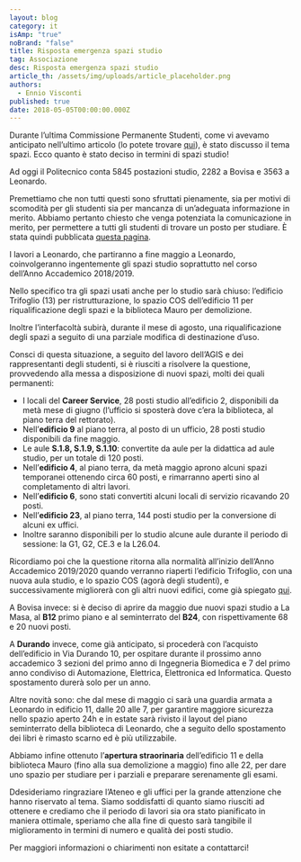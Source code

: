 ```yaml
---
layout: blog
category: it
isAmp: "true"
noBrand: "false"
title: Risposta emergenza spazi studio
tag: Associazione
desc: Risposta emergenza spazi studio
article_th: /assets/img/uploads/article_placeholder.png
authors:
  - Ennio Visconti
published: true
date: 2018-05-05T00:00:00.000Z
---
```


Durante l’ultima Commissione Permanente Studenti, come vi avevamo anticipato nell’ultimo articolo (lo potete trovare [qui](https://www.svoltastudenti.it/it/spazi-studio-e-giunta-lapocalisse/)), è stato discusso il tema spazi. Ecco quanto è stato deciso in termini di spazi studio!

Ad oggi il Politecnico conta 5845 postazioni studio, 2282 a Bovisa e 3563 a Leonardo.

Premettiamo che non tutti questi sono sfruttati pienamente, sia per motivi di scomodità per gli studenti sia per mancanza di un’adeguata informazione in merito. Abbiamo pertanto chiesto che venga potenziata la comunicazione in merito, per permettere a tutti gli studenti di trovare un posto per studiare. È stata quindi pubblicata [questa pagina](https://www.polimi.it/servizi-e-opportunita/biblioteche-aule-e-spazi/spazi-studio-milano-leonardo/).

I lavori a Leonardo, che partiranno a fine maggio a Leonardo, coinvolgeranno ingentemente gli spazi studio soprattutto nel corso dell’Anno Accademico 2018/2019. 

Nello specifico tra gli spazi usati anche per lo studio sarà chiuso: l’edificio Trifoglio (13) per ristrutturazione, lo spazio COS dell’edificio 11 per riqualificazione degli spazi e la biblioteca Mauro per demolizione.

Inoltre l’interfacoltà subirà, durante il mese di agosto, una riqualificazione degli spazi a seguito di una parziale modifica di destinazione d’uso.

Consci di questa situazione, a seguito del lavoro dell’AGIS e dei rappresentanti degli studenti, si è riusciti a risolvere la questione, provvedendo alla messa a disposizione di nuovi spazi, molti dei quali permanenti:

*   I locali del **Career Service**, 28 posti studio all’edificio 2, disponibili da metà mese di giugno (l’ufficio si sposterà dove c’era la biblioteca, al piano terra del rettorato).
*   Nell’**edificio 9** al piano terra, al posto di un ufficio, 28 posti studio disponibili da fine maggio.
*   Le aule **S.1.8, S.1.9, S.1.10**: convertite da aule per la didattica ad aule studio, per un totale di 120 posti.
*   Nell’**edificio 4**, al piano terra, da metà maggio aprono alcuni spazi temporanei ottenendo circa 60 posti, e rimarranno aperti sino al completamento di altri lavori.
*   Nell’**edificio 6**, sono stati convertiti alcuni locali di servizio ricavando 20 posti.
*   Nell’**edificio 23**, al piano terra, 144 posti studio per la conversione di alcuni ex uffici.
*   Inoltre saranno disponibili per lo studio alcune aule durante il periodo di sessione: la G1, G2, CE.3 e la L26.04.

Ricordiamo poi che la questione ritorna alla normalità all’inizio dell’Anno Accademico 2019/2020 quando verranno riaperti l’edificio Trifoglio, con una nuova aula studio, e lo spazio COS (agorà degli studenti), e successivamente migliorerà con gli altri nuovi edifici, come già spiegato [qui](https://www.svoltastudenti.it/it/polimi-with-a-view-2020/).

A Bovisa invece: si è deciso di aprire da maggio due nuovi spazi studio a La Masa, al **B12** primo piano e al seminterrato del **B24**, con rispettivamente 68 e 20 nuovi posti.

A **Durando** invece, come già anticipato, si procederà con l’acquisto dell’edificio in Via Durando 10, per ospitare durante il prossimo anno accademico 3 sezioni del primo anno di Ingegneria Biomedica e 7 del primo anno condiviso di Automazione, Elettrica, Elettronica ed Informatica. Questo spostamento durerà solo per un anno.

Altre novità sono: che dal mese di maggio ci sarà una guardia armata a Leonardo in edificio 11, dalle 20 alle 7, per garantire maggiore sicurezza nello spazio aperto 24h e in estate sarà rivisto il layout del piano seminterrato della biblioteca di Leonardo, che a seguito dello spostamento dei libri è rimasto scarno ed è più utilizzabile.

Abbiamo infine ottenuto l’**apertura straorinaria** dell’edificio 11 e della biblioteca Mauro (fino alla sua demolizione a maggio) fino alle 22, per dare uno spazio per studiare per i parziali e preparare serenamente gli esami.

Ddesideriamo ringraziare l’Ateneo e gli uffici per la grande attenzione che hanno riservato al tema. Siamo soddisfatti di quanto siamo riusciti ad ottenere e crediamo che il periodo di lavori sia ora stato pianificato in maniera ottimale, speriamo che alla fine di questo sarà tangibile il miglioramento in termini di numero e qualità dei posti studio. 

Per maggiori informazioni o chiarimenti non esitate a contattarci!
